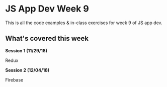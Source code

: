 # JS App Dev Week 9

This is all the code examples & in-class exercises for week 9 of JS app dev.

## What's covered this week
**Session 1 (11/29/18)**

Redux

**Session 2 (12/04/18)**

Firebase